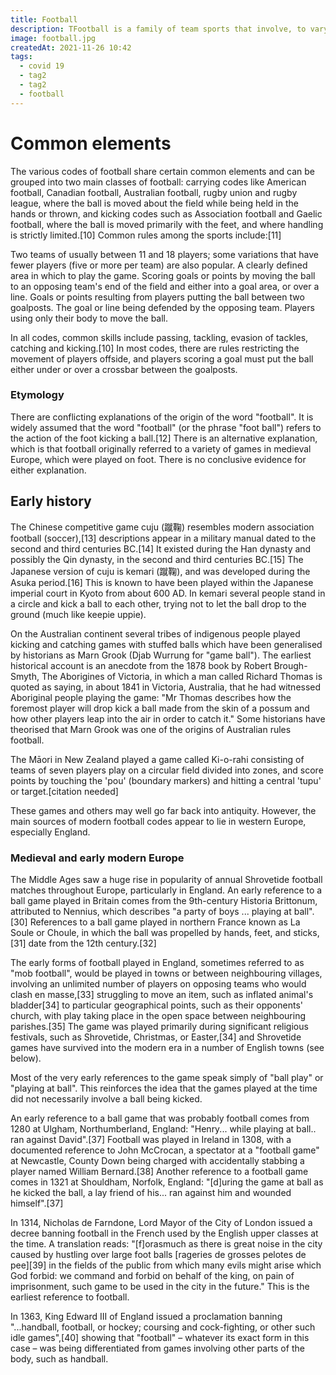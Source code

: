 ```yaml
---
title: Football
description: TFootball is a family of team sports that involve, to varying degrees, kicking a ball to score a goal. Unqualified, the word football normally means the form of football that is the most popular where the word is used. Sports commonly called football include association football (known as soccer in North America and Oceania); gridiron football (specifically American football or Canadian football); Australian rules football; rugby union and rugby league; and Gaelic football.[1] These various forms of football share to varying extent common origins and are known as football codes.
image: football.jpg
createdAt: 2021-11-26 10:42
tags:
  - covid 19
  - tag2
  - tag2
  - football
---
```

# Common elements
The various codes of football share certain common elements and can be grouped into two main classes of football: carrying codes like American football, Canadian football, Australian football, rugby union and rugby league, where the ball is moved about the field while being held in the hands or thrown, and kicking codes such as Association football and Gaelic football, where the ball is moved primarily with the feet, and where handling is strictly limited.[10]
Common rules among the sports include:[11]

Two teams of usually between 11 and 18 players; some variations that have fewer players (five or more per team) are also popular.
A clearly defined area in which to play the game.
Scoring goals or points by moving the ball to an opposing team's end of the field and either into a goal area, or over a line.
Goals or points resulting from players putting the ball between two goalposts.
The goal or line being defended by the opposing team.
Players using only their body to move the ball.

In all codes, common skills include passing, tackling, evasion of tackles, catching and kicking.[10] In most codes, there are rules restricting the movement of players offside, and players scoring a goal must put the ball either under or over a crossbar between the goalposts. 

### Etymology
There are conflicting explanations of the origin of the word "football". It is widely assumed that the word "football" (or the phrase "foot ball") refers to the action of the foot kicking a ball.[12] There is an alternative explanation, which is that football originally referred to a variety of games in medieval Europe, which were played on foot. There is no conclusive evidence for either explanation. 

## Early history
The Chinese competitive game cuju (蹴鞠) resembles modern association football (soccer),[13] descriptions appear in a military manual dated to the second and third centuries BC.[14] It existed during the Han dynasty and possibly the Qin dynasty, in the second and third centuries BC.[15] The Japanese version of cuju is kemari (蹴鞠), and was developed during the Asuka period.[16] This is known to have been played within the Japanese imperial court in Kyoto from about 600 AD. In kemari several people stand in a circle and kick a ball to each other, trying not to let the ball drop to the ground (much like keepie uppie). 

On the Australian continent several tribes of indigenous people played kicking and catching games with stuffed balls which have been generalised by historians as Marn Grook (Djab Wurrung for "game ball"). The earliest historical account is an anecdote from the 1878 book by Robert Brough-Smyth, The Aborigines of Victoria, in which a man called Richard Thomas is quoted as saying, in about 1841 in Victoria, Australia, that he had witnessed Aboriginal people playing the game: "Mr Thomas describes how the foremost player will drop kick a ball made from the skin of a possum and how other players leap into the air in order to catch it." Some historians have theorised that Marn Grook was one of the origins of Australian rules football.

The Māori in New Zealand played a game called Ki-o-rahi consisting of teams of seven players play on a circular field divided into zones, and score points by touching the 'pou' (boundary markers) and hitting a central 'tupu' or target.[citation needed]

These games and others may well go far back into antiquity. However, the main sources of modern football codes appear to lie in western Europe, especially England. 

### Medieval and early modern Europe
The Middle Ages saw a huge rise in popularity of annual Shrovetide football matches throughout Europe, particularly in England. An early reference to a ball game played in Britain comes from the 9th-century Historia Brittonum, attributed to Nennius, which describes "a party of boys ... playing at ball".[30] References to a ball game played in northern France known as La Soule or Choule, in which the ball was propelled by hands, feet, and sticks,[31] date from the 12th century.[32]

The early forms of football played in England, sometimes referred to as "mob football", would be played in towns or between neighbouring villages, involving an unlimited number of players on opposing teams who would clash en masse,[33] struggling to move an item, such as inflated animal's bladder[34] to particular geographical points, such as their opponents' church, with play taking place in the open space between neighbouring parishes.[35] The game was played primarily during significant religious festivals, such as Shrovetide, Christmas, or Easter,[34] and Shrovetide games have survived into the modern era in a number of English towns (see below). 

Most of the very early references to the game speak simply of "ball play" or "playing at ball". This reinforces the idea that the games played at the time did not necessarily involve a ball being kicked.

An early reference to a ball game that was probably football comes from 1280 at Ulgham, Northumberland, England: "Henry... while playing at ball.. ran against David".[37] Football was played in Ireland in 1308, with a documented reference to John McCrocan, a spectator at a "football game" at Newcastle, County Down being charged with accidentally stabbing a player named William Bernard.[38] Another reference to a football game comes in 1321 at Shouldham, Norfolk, England: "[d]uring the game at ball as he kicked the ball, a lay friend of his... ran against him and wounded himself".[37]

In 1314, Nicholas de Farndone, Lord Mayor of the City of London issued a decree banning football in the French used by the English upper classes at the time. A translation reads: "[f]orasmuch as there is great noise in the city caused by hustling over large foot balls [rageries de grosses pelotes de pee][39] in the fields of the public from which many evils might arise which God forbid: we command and forbid on behalf of the king, on pain of imprisonment, such game to be used in the city in the future." This is the earliest reference to football.

In 1363, King Edward III of England issued a proclamation banning "...handball, football, or hockey; coursing and cock-fighting, or other such idle games",[40] showing that "football" – whatever its exact form in this case – was being differentiated from games involving other parts of the body, such as handball. 